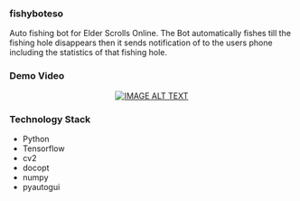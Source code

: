 ### fishyboteso
Auto fishing bot for Elder Scrolls Online. The Bot automatically fishes till the fishing hole disappears then it sends  notification of to the users phone including the statistics of that fishing hole.

### Demo Video
<div align="center">
  <a href="https://www.youtube.com/watch?v=E4Y9BFhCICI"><img src="https://img.youtube.com/vi/E4Y9BFhCICI/0.jpg" alt="IMAGE ALT TEXT"></a>
</div>

### Technology Stack
- Python
- Tensorflow
- cv2 
- docopt 
- numpy 
- pyautogui